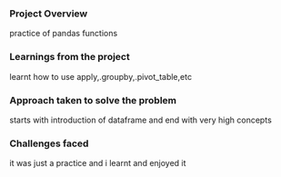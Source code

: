 ### Project Overview

 practice of pandas functions 


### Learnings from the project

 learnt how to use apply,.groupby,.pivot_table,etc 


### Approach taken to solve the problem

 starts with introduction of dataframe and end with very high concepts


### Challenges faced

 it was just a practice and i learnt and enjoyed it


